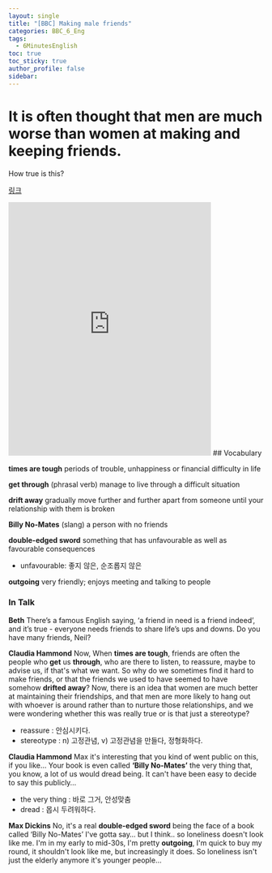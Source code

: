 ```yaml
---
layout: single
title: "[BBC] Making male friends"
categories: BBC_6_Eng
tags:
  - 6MinutesEnglish
toc: true
toc_sticky: true
author_profile: false
sidebar:
---
```

# It is often thought that men are much worse than women at making and keeping friends. 

How true is this?   

[링크](https://www.bbc.co.uk/learningenglish/english/features/6-minute-english_2023/ep-230914)

<iframe width="400" height="500" frameborder="0" src="https://www.bbc.co.uk/programmes/p0gc9d2z/player"></iframe>
## Vocabulary

**times are tough**
periods of trouble, unhappiness or financial difficulty in life

**get through**
(phrasal verb) manage to live through a difficult situation

**drift away**
gradually move further and further apart from someone until your relationship with them is broken

**Billy No-Mates**
(slang) a person with no friends

**double-edged sword**
something that has unfavourable as well as favourable consequences
- unfavourable: 좋지 않은, 순조롭지 않은

**outgoing**
very friendly; enjoys meeting and talking to people

### In Talk

**Beth**
There’s a famous English saying, ‘a friend in need is a friend indeed’, and it’s true - everyone needs friends to share life’s ups and downs. Do you have many friends, Neil?

**Claudia Hammond**
Now, When **times are tough**, friends are often the people who **get** us **through**, who are there to listen, to reassure, maybe to advise us, if that's what we want. So why do we sometimes find it hard to make friends, or that the friends we used to have seemed to have somehow **drifted away**? Now, there is an idea that women are much better at maintaining their friendships, and that men are more likely to hang out with whoever is around rather than to nurture those relationships, and we were wondering whether this was really true or is that just a stereotype?
- reassure : 안심시키다.
- stereotype : n) 고정관념, v) 고정관념을 만들다, 정형화하다.

**Claudia Hammond**
Max it's interesting that you kind of went public on this, if you like… Your book is even called **‘Billy No-Mates’** the very thing that, you know, a lot of us would dread being. It can't have been easy to decide to say this publicly…
- the very thing : 바로 그거, 안성맞춤
- dread : 몹시 두려워하다.

**Max Dickins**
No, it's a real **double-edged sword** being the face of a book called ‘Billy No-Mates’ I've gotta say… but I think.. so loneliness doesn't look like me. I'm in my early to mid-30s, I'm pretty **outgoing**, I'm quick to buy my round, it shouldn't look like me, but increasingly it does. So loneliness isn't just the elderly anymore it's younger people…